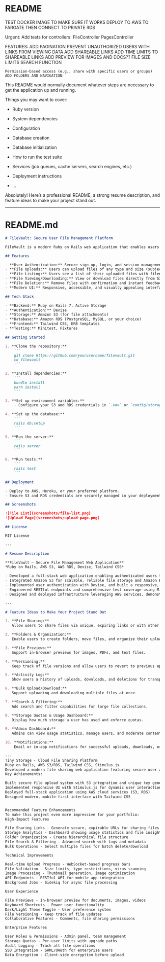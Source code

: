 # README

TEST DOCKER IMAGE TO MAKE SURE IT WORKS
DEPLOY TO AWS TO FARGATE THEN CONNECT TO PRIVATE RDS

Urgent:
    Add tests for controllers:
        FileController
        PagesController

FEATURES:
    ADD PAGINATION
    PREVENT UNAUTHORIZED USERS WITH LINKS FROM VIEWING DATA
    ADD SHAREABLE LINKS
    ADD TIME LIMITS TO SHAREABLE LINKS
    ADD PREVIEW FOR IMAGES AND DOCS??
    FILE SIZE LIMITS
    SEARCH FUNCTION

    
    Permission-based access (e.g., share with specific users or groups)
    ADD FOLDERS AND NAVIGATION
    
    



This README would normally document whatever steps are necessary to get the
application up and running.

Things you may want to cover:

* Ruby version

* System dependencies

* Configuration

* Database creation

* Database initialization

* How to run the test suite

* Services (job queues, cache servers, search engines, etc.)

* Deployment instructions

* ...

Absolutely! Here’s a professional README, a strong resume description, and feature ideas to make your project stand out.

---

# README.md

```markdown
# FileVault: Secure User File Management Platform

FileVault is a modern Ruby on Rails web application that enables users to securely upload, view, download, and manage their personal files. Built with Devise authentication, Active Storage, Amazon S3 for file storage, and Amazon RDS for the database, FileVault provides a robust, scalable, and user-friendly experience.

## Features

- **User Authentication:** Secure sign-up, login, and session management with Devise.
- **File Uploads:** Users can upload files of any type and size (subject to S3 limits).
- **File Listing:** Users see a list of their uploaded files with filenames and actions.
- **File Viewing/Downloading:** View or download files directly from S3.
- **File Deletion:** Remove files with confirmation and instant feedback.
- **Modern UI:** Responsive, accessible, and visually appealing interface.

## Tech Stack

- **Backend:** Ruby on Rails 7, Active Storage
- **Authentication:** Devise
- **Storage:** Amazon S3 (for file attachments)
- **Database:** Amazon RDS (PostgreSQL, MySQL, or your choice)
- **Frontend:** Tailwind CSS, ERB templates
- **Testing:** Minitest, Fixtures

## Getting Started

1. **Clone the repository:**
    ```
    git clone https://github.com/yourusername/filevault.git
    cd filevault
    ```

2. **Install dependencies:**
    ```
    bundle install
    yarn install
    ```

3. **Set up environment variables:**
    - Configure your S3 and RDS credentials in `.env` or `config/storage.yml` and `config/database.yml`.

4. **Set up the database:**
    ```
    rails db:setup
    ```

5. **Run the server:**
    ```
    rails server
    ```

6. **Run tests:**
    ```
    rails test
    ```

## Deployment

- Deploy to AWS, Heroku, or your preferred platform.
- Ensure S3 and RDS credentials are securely managed in your deployment environment.

## Screenshots

![File List](screenshots/file-list.png)
![Upload Page](screenshots/upload-page.png)

## License

MIT License

---

# Resume Description

**FileVault – Secure File Management Web Application**  
*Ruby on Rails, AWS S3, AWS RDS, Devise, Tailwind CSS*

- Developed a full-stack web application enabling authenticated users to securely upload, view, download, and manage personal files.
- Integrated Amazon S3 for scalable, reliable file storage and Amazon RDS for robust relational data management.
- Implemented user authentication with Devise, and built a responsive, modern UI with Tailwind CSS.
- Engineered RESTful endpoints and comprehensive test coverage using Minitest, ensuring reliability and maintainability.
- Designed and deployed infrastructure leveraging AWS services, demonstrating cloud-native application development skills.

---

# Feature Ideas to Make Your Project Stand Out

1. **File Sharing:**  
   Allow users to share files via unique, expiring links or with other registered users.

2. **Folders & Organization:**  
   Enable users to create folders, move files, and organize their uploads.

3. **File Previews:**  
   Support in-browser previews for images, PDFs, and text files.

4. **Versioning:**  
   Keep track of file versions and allow users to revert to previous uploads.

5. **Activity Log:**  
   Show users a history of uploads, downloads, and deletions for transparency.

6. **Bulk Upload/Download:**  
   Support uploading and downloading multiple files at once.

7. **Search & Filtering:**  
   Add search and filter capabilities for large file collections.

8. **Storage Quotas & Usage Dashboard:**  
   Display how much storage a user has used and enforce quotas.

9. **Admin Dashboard:**  
   Admins can view usage statistics, manage users, and moderate content.

10. **Notifications:**  
    Email or in-app notifications for successful uploads, downloads, or shared files.

---
Tiny Storage - Cloud File Sharing Platform
Ruby on Rails, AWS S3/RDS, Tailwind CSS, Stimulus.js
Developed a modern file sharing web application featuring secure user authentication, cloud-based file storage, and an intuitive drag-and-drop interface. Implemented RESTful API endpoints for file operations, integrated AWS S3 for scalable storage with custom key generation, and designed a responsive UI with real-time JavaScript interactions. Features include user management via Devise, PostgreSQL database on AWS RDS, and a cyberpunk-inspired interface built with Tailwind CSS.
Key Achievements:

Built secure file upload system with S3 integration and unique key generation
Implemented responsive UI with Stimulus.js for dynamic user interactions
Deployed full-stack application using AWS cloud services (S3, RDS)
Designed modern, mobile-first interface with Tailwind CSS


Recommended Feature Enhancements
To make this project even more impressive for your portfolio:
High-Impact Features

File Sharing Links - Generate secure, expirable URLs for sharing files
Storage Analytics - Dashboard showing usage statistics and file insights
Folder Organization - Create hierarchical file structure
File Search & Filtering - Advanced search with tags and metadata
Bulk Operations - Select multiple files for batch delete/download

Technical Improvements

Real-time Upload Progress - WebSocket-based progress bars
File Validation - Size limits, type restrictions, virus scanning
Image Processing - Thumbnail generation, image optimization
API Endpoints - RESTful API for mobile app integration
Background Jobs - Sidekiq for async file processing

User Experience

File Previews - In-browser preview for documents, images, videos
Keyboard Shortcuts - Power user functionality
Dark/Light Theme Toggle - User preference system
File Versioning - Keep track of file updates
Collaborative Features - Comments, file sharing permissions

Enterprise Features

User Roles & Permissions - Admin panel, team management
Storage Quotas - Per-user limits with upgrade paths
Audit Logging - Track all file operations
SSO Integration - SAML/OAuth for enterprise users
Data Encryption - Client-side encryption before upload